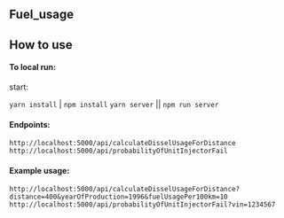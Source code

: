 ## Fuel_usage

## How to use

#### To local run:

start:

`yarn install` | `npm install`
`yarn server` || `npm run server`

#### Endpoints:

`http://localhost:5000/api/calculateDisselUsageForDistance`
`http://localhost:5000/api/probabilityOfUnitInjectorFail`

#### Example usage:

`http://localhost:5000/api/calculateDisselUsageForDistance?distance=400&yearOfProduction=1996&fuelUsagePer100km=10`
`http://localhost:5000/api/probabilityOfUnitInjectorFail?vin=1234567`